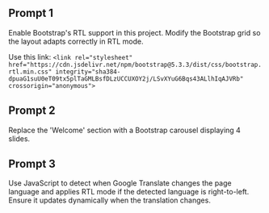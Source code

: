 ## Prompt 1
Enable Bootstrap's RTL support in this project. Modify the Bootstrap grid so the layout adapts correctly in RTL mode.

Use this link: `<link rel="stylesheet" href="https://cdn.jsdelivr.net/npm/bootstrap@5.3.3/dist/css/bootstrap.rtl.min.css" integrity="sha384-dpuaG1suU0eT09tx5plTaGMLBsfDLzUCCUXOY2j/LSvXYuG6Bqs43ALlhIqAJVRb" crossorigin="anonymous">`

## Prompt 2
Replace the 'Welcome' section with a Bootstrap carousel displaying 4 slides.

## Prompt 3
Use JavaScript to detect when Google Translate changes the page language and applies RTL mode if the detected language is right-to-left. Ensure it updates dynamically when the translation changes.